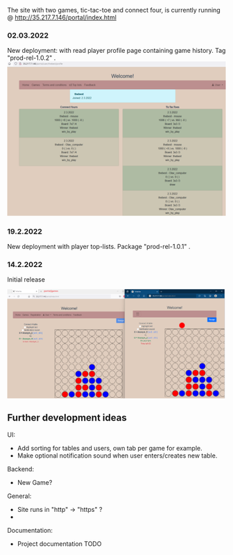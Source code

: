 
The site with two games, tic-tac-toe and connect four, is currently running @ http://35.217.7.146/portal/index.html 
<br>
### 02.03.2022
New deployment: with read player profile page containing game history. Tag "prod-rel-1.0.2" .
![tictactoe](./workspace-setup/user-profile-gamehistory.png) 
### 19.2.2022
New deployment with player top-lists. Package "prod-rel-1.0.1" .

### 14.2.2022
Initial release
<br>

![tictactoe](./workspace-setup/ConnectFour.png) 

## Further development ideas

UI:
* Add sorting for tables and users, own tab per game for example.
* Make optional notification sound when user enters/creates new table.

Backend:
* New Game?

General:
* Site runs in "http" -> "https" ?
* 
Documentation:
* Project documentation TODO
